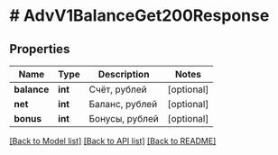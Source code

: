 # # AdvV1BalanceGet200Response

## Properties

Name | Type | Description | Notes
------------ | ------------- | ------------- | -------------
**balance** | **int** | Счёт, рублей | [optional]
**net** | **int** | Баланс, рублей | [optional]
**bonus** | **int** | Бонусы, рублей | [optional]

[[Back to Model list]](../../README.md#models) [[Back to API list]](../../README.md#endpoints) [[Back to README]](../../README.md)
